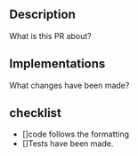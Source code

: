## Description
What is this PR about?

## Implementations
What changes have been made?

## checklist
- []code follows the formatting
- []Tests have been made.